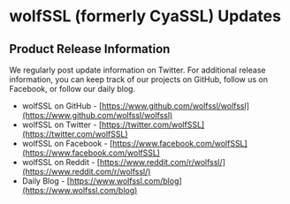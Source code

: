 # wolfSSL (formerly CyaSSL) Updates

## Product Release Information

We regularly post update information on Twitter. For additional release information, you can keep track of our projects on GitHub, follow us on Facebook, or follow our daily blog.

* wolfSSL on GitHub - [https://www.github.com/wolfssl/wolfssl](https://www.github.com/wolfssl/wolfssl)
* wolfSSL on Twitter - [https://twitter.com/wolfSSL](https://twitter.com/wolfSSL)
* wolfSSL on Facebook - [https://www.facebook.com/wolfSSL](https://www.facebook.com/wolfSSL)
* wolfSSL on Reddit - [https://www.reddit.com/r/wolfssl/](https://www.reddit.com/r/wolfssl/)
* Daily Blog - [https://www.wolfssl.com/blog](https://www.wolfssl.com/blog)
